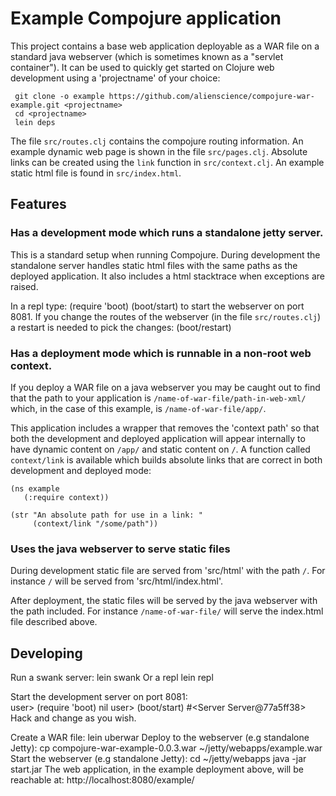 
# Example Compojure application #

This project contains a base web application deployable as a WAR file on a standard java webserver (which is sometimes known as a "servlet container"). It can be used to quickly get started on Clojure web development using a 'projectname' of your choice:

     git clone -o example https://github.com/alienscience/compojure-war-example.git <projectname>
     cd <projectname>
     lein deps

The file `src/routes.clj` contains the compojure routing information. An example dynamic web page is shown in the file `src/pages.clj`. Absolute links can be created using the `link` function in `src/context.clj`. An example static html file is found in `src/index.html`.
 
## Features ##

### Has a development mode which runs a standalone jetty server. ###

This is a standard setup when running Compojure. During development the standalone server handles static html files with the same paths as the deployed application. It also includes a html stacktrace when exceptions are raised.

In a repl type:
     (require 'boot)
     (boot/start)
to start the webserver on port 8081. If you change the routes of the webserver (in the file `src/routes.clj`) a restart is needed to pick the changes:
     (boot/restart)

### Has a deployment mode which is runnable in a non-root web context. ###

If you deploy a WAR file on a java webserver you may be caught out to find that the path to your application is `/name-of-war-file/path-in-web-xml/` which, in the case of this example, is `/name-of-war-file/app/`. 

This application includes a wrapper that removes the 'context path' so that both the development and deployed application will appear internally to have dynamic content on `/app/` and static content on `/`. A function called `context/link` is available which builds absolute links that are correct in both development and deployed mode:
 
    (ns example
       (:require context))
       
    (str "An absolute path for use in a link: "
         (context/link "/some/path"))

### Uses the java webserver to serve static files ###

During development static file are served from 'src/html' with the path `/`. For instance `/` will be served from 'src/html/index.html'.

After deployment, the static files will be served by the java webserver with the path included. For instance `/name-of-war-file/` will serve the index.html file described above.

## Developing ##

Run a swank server:
    lein swank
Or a repl
    lein repl    
   
Start the development server on port 8081:   
    user> (require 'boot)
    nil
    user> (boot/start)
    #<Server Server@77a5ff38>
Hack and change as you wish.

Create a WAR file:
    lein uberwar
Deploy to the webserver (e.g standalone Jetty):
    cp compojure-war-example-0.0.3.war ~/jetty/webapps/example.war
Start the webserver (e.g standalone Jetty):
    cd ~/jetty/webapps
    java -jar start.jar
The web application, in the example deployment above, will be reachable at:
    http://localhost:8080/example/



